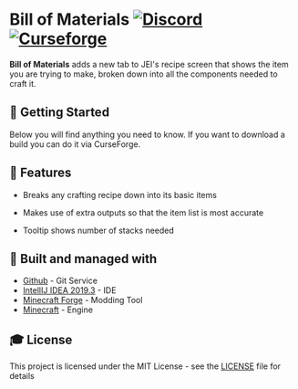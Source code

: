 # Bill of Materials [![Discord][discordImg]][discordLink] [![Curseforge][curseImg]][curseLink]


**Bill of Materials** adds a new tab to JEI's recipe screen that shows the item you are trying to make, broken down into all the components needed to craft it.



## 🚀 Getting Started
Below you will find anything you need to know. If you want to download a build you can do it via CurseForge. 

## 📝 Features

- Breaks any crafting recipe down into its basic items

- Makes use of extra outputs so that the item list is most accurate

- Tooltip shows number of stacks needed


## 🚀 Built and managed with 

* [Github](http://www.github.com/) - Git Service
* [IntellIJ IDEA 2019.3](https://www.jetbrains.com/idea/download/) - IDE
* [Minecraft Forge](https://files.minecraftforge.net/) - Modding Tool
* [Minecraft](https://www.minecraft.net/) - Engine


## 🎓 License

This project is licensed under the MIT License - see the [LICENSE](LICENSE) file for details

[discordImg]: https://img.shields.io/discord/671902942466408478.svg?logo=discord&logoWidth=18&colorB=7289DA&style=for-the-badge
[discordLink]: https://discord.gg/F55qYKm

[curseImg]: http://cf.way2muchnoise.eu/273404.svg?badge_style=for_the_badge

[curseLink]: https://www.curseforge.com/minecraft/mc-mods/thebomplugin
